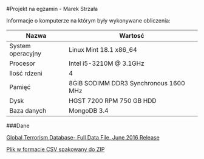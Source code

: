 #Projekt na egzamin - Marek Strzała


Informacje o komputerze na którym były wykonywane obliczenia:

| Nazwa                 | Wartosć    |
|-----------------------|------------|
| System operacyjny     | Linux Mint 18.1 x86_64 |
| Procesor              | Intel i5-3210M @ 3.1GHz |
| Ilość rdzeni          | 4 |
| Pamięć                | 8GiB SODIMM DDR3 Synchronous 1600 MHz |
| Dysk                  | HGST 7200 RPM 750 GB HDD |
| Baza danych           | MongoDB 3.4

###Dane

[Global Terrorism Database- Full Data File, June 2016 Release
](https://www.kaggle.com/START-UMD/gtd)

[Plik w formacie CSV spakowany do ZIP](https://www.kaggle.com/START-UMD/gtd/downloads/globalterrorismdb_0616dist.csv.zip) 


